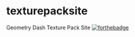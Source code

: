 # texturepacksite
Geometry Dash Texture Pack Site
[![forthebadge](https://forthebadge.com/images/badges/built-with-love.svg)](https://forthebadge.com)
